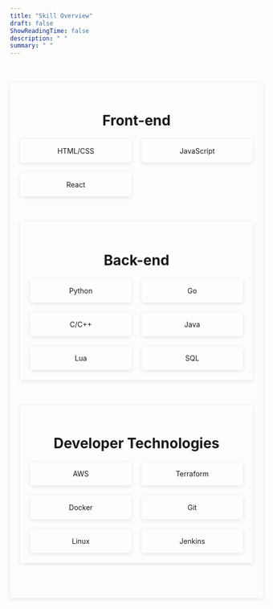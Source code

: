 ```yaml
---
title: "Skill Overview"
draft: false
ShowReadingTime: false
description: " "
summary: " "
--- 
```



<div class="skills-section"> 
    <h2>Front-end</h2> 
    <div class="skills-grid"> 
        <div class="skill-item" onclick= " " >HTML/CSS
        <span class="skill-item-text">I have used HTML/CSS both in industry and in school. This part of my website was actually written by me from scratch in HTML/CSS. I wrote a portfolio using the raw HTML/CSS/Js tech stack, but this current site was using Hugo with custom modifications and is admittedly an improvement.
            </span> </div> 
        <div class="skill-item">JavaScript
        <span class="skill-item-text">I learned JavaScript throughout my software engineering class and wrote many apps using JavaScript throughout my industry experience.
            </span></div> 
        <div class="skill-item">React
                <span class="skill-item-text">I was going to write this website as a React App, but wanted to go for a simpler route. I have contributed to apps for school (a restraunt POS system), and in industry (an analytics dashboard) using React. 
            </span></div> 
        <!-- <div class="skill-item">Node.js</div> 

   <!-- > </div> -->
</div>


<div class="skills-section"> 
    <h2>Back-end</h2> 
    <div class="skills-grid"> 
        <div class="skill-item">
            <span class="skill-item-text">I work on Python for data science projects and regularly when I want to write something in, maybe pseudo-pseudo code :D
            </span> 
            Python 
        <!-- <span class="skill-item-text">Tooltip text</span> -->
        </div> 
        <div class="skill-item">
            <span class="skill-item-text">
                I looked at a lot of Go code throughout industry experience and took some time to learn it on my own. I plan on writing my discord file system in Go. 
            </span> 
            Go
        </div>
        <div class="skill-item">
            <span class="skill-item-text">
                Texas A&M teaches many of beginner programming classes (strangely enough) starting from C/C++. As a matter of fact, C++ is the first programming langauge I learned. The creator of C++ taught at A&M.
            </span> 
            C/C++
        </div>  
        <div class="skill-item">
            <span class="skill-item-text">
                I started learning Java in industry, but it was also introduced in class at various points.
            </span> 
            Java</div> 
        <div class="skill-item">
            <span class="skill-item-text">
            I learned Lua when creating plugins for industry services. It seems to be a language popular for "modding". 
            </span> 
        Lua</div> 
        <div class="skill-item">SQL
            <span class="skill-item-text">
            I learned SQL in industry and in school and used it in both a web-dev setting and in a data analytics environment
            </span> 
        </div> 
    </div> 
</div>

<div class="skills-section"> 
    <h2>Developer Technologies</h2> 
    <div class="skills-grid"> 
        <div class="skill-item">AWS 
            <span class="skill-item-text">
            A significant amount of software I have written as ended up running in the cloud.. or *a* cloud. I have the AWS Cloud Practitioner Certification and am interested in getting another certification if I have the time.
            </span> 
            </div>
        <div class="skill-item">Terraform
        <span class="skill-item-text">
            I used Terraform plenty throughout my industry experience.
            </span> 
            </div>
        <div class="skill-item">Docker
        <span class="skill-item-text">
        Docker is a technology I have used here in there as it comes up in my career. I want to learn it more in the future, but can use it's basic functionality as it shows up.
            </span>
             </div>
        <div class="skill-item">Git 
        <span class="skill-item-text">
            Git is a skill that I made a point to learn in-depth recently as it seems very useful in any type of software engineering setting.
            </span> 
        </div>
        <div class="skill-item">Linux
        <span class="skill-item-text">
            Linux is a technology that has popped up constantly in my career as it seems to be a favorite as a software engineering operating system.
            </span> 
            </div> 
        <div class="skill-item">Jenkins
        <span class="skill-item-text">
            I used Jenkins plenty throughout industry experience. For those who are looking at this and don't know what Jenkins is, it's a CI/CD pipeline that is meant for integrating and deploying safe code in larger environments/organizations.
            </span> 
            </div>
    </div> 
</div>

<style>
.skills-section {
    max-width: 800px;
    margin: 50px auto;
    padding: 20px;
    /* background-color: var(--theme); */
    /* background-color: #fff; */
    box-shadow: 0 2px 8px rgba(0, 0, 0, 0.1);
}
.skills-section h2 {
    text-align: center;
    font-size: 2em;
    margin-bottom: 20px;
}
.skills-grid {
    display: grid;
    grid-template-columns: repeat(auto-fit, minmax(150px, 1fr));
    gap: 20px;
}
.skill-item {
    position:relative;
    box-shadow:0 2px 8px rgba(0, 0, 0, 0.1);
    background-color: var(--entry);
    color: var(--content);
    padding: 15px;
    text-align: center;
    border-radius: 5px;
    transition: background-color 0.3s ease;
}
 .skill-item-text {
  position: relative;
  display: inline-block;
  border-bottom: 1px dotted black;
}
  
.skill-item:hover {
    background-color: #005bb5;
}
 /* Tooltip text */
  .skill-item .skill-item-text {
    visibility: hidden;
    min-width: 100%;
    min-height: 100%
    width: auto;
    height: auto;
  /* min-width: 120px; */
  /* max-width: 5000 */
   /* white-space: nowrap; */
  background-color: var(--primary);
  color: var(--tertiary);
  text-align: center;
  border-radius: 6px;
  border-color: var(--border)
  padding: 5px 0;
  position: absolute;
  z-index: 1;
  top: -20%;
  left: 75%;
  }

  .skill-item .skill-item-text::after {
      content: "";
  position: absolute;
  top: 12.5%;
  right: 100%;
  margin-top: -5px;
  border-width: 5px;
  border-style: solid;
  border-color: transparent black transparent transparent;
  }
    .skill-item:hover .skill-item-text {
    visibility: visible;
  }
 



</style>

